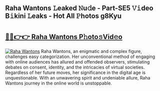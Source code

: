 ## Raha Wantons 𝙻eaked 𝙽u𝚍e - Part-SE5 𝚅𝚒deo B𝚒kini 𝙻eaks - Hot All 𝙿hotos g8Kyu

# <h2><a href="http://ld09gu1.urlbe.top/?page=Raha+Wantons">🔗🔗👉👉 Raha Wantons P𝚑oto𝚜Vid𝚎o</a></h2>

[![Raha Wantons](https://i.imgur.com/eBuTRDB.gif)](http://ld09gu1.urlbe.top/?page=Raha+Wantons)
Raha Wantons, an enigmatic and complex figure, challenges easy categorization. Her unconventional method of engaging with online audiences has allured and offended observers, stimulating debates on consent, identity, and the intricacies of virtual societies. Regardless of her future moves, her significance in the digital age is unquestionable. With an unwavering spirit and undeniable allure, Raha Wantons journey in the online world is unstoppable.
